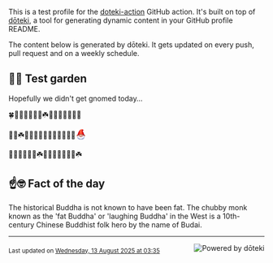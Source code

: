 This is a test profile for the [doteki-action](https://github.com/welpo/doteki-action) GitHub action. It's built on top of [dōteki](https://doteki.org), a tool for generating dynamic content in your GitHub profile README.

The content below is generated by dōteki. It gets updated on every push, pull request and on a weekly schedule.

## 👨‍🌾 Test garden

Hopefully we didn't get gnomed today…

<!-- garden start -->
🍀🦋🌳🌺🌿🐝🌱☘️🌼🐛🥀🦋🌸🐇🐛
<!-- garden end --><!-- garden start -->
🌸🌸☘️🌳🐝🌼🌸🍀🌹🌼🌷🌻🌺🌲<sub><img src="https://raw.githubusercontent.com/welpo/doteki-action/main/assets/gnomed.png" width="21" alt="Consider yourself gnomed"></sub>
<!-- garden end --><!-- garden start -->
🌹🌳🌿🌱🐝🌱☘️🌺🐝🌱🌷🌻🐝🌹☘️
<!-- garden end -->

## ☝️🤓 Fact of the day

<!-- did_you_know start -->
The historical Buddha is not known to have been fat. The chubby monk known as the 'fat Buddha' or 'laughing Buddha' in the West is a 10th-century Chinese Buddhist folk hero by the name of Budai.
<!-- did_you_know end -->

---

<a href="https://doteki.org"><img src="https://img.shields.io/badge/powered_by-d%C5%8Dteki-0?style=flat-square&labelColor=202b2d&color=5E936C" align="right" alt="Powered by dōteki"></a> <div style="text-align: left;"><sub>
<!-- last_updated start -->Last updated on <a href="https://github.com/welpo/doteki-action/actions/workflows/ci.yaml">Wednesday, 13 August 2025 at 03:35<!-- last_updated end --></sub></div>

